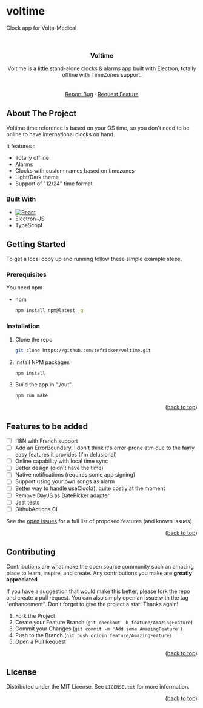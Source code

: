 # voltime

Clock app for Volta-Medical

<!-- Improved compatibility of back to top link: See: https://github.com/othneildrew/Best-README-Template/pull/73 -->

<!--
*** Thanks for checking out the Best-README-Template. If you have a suggestion
*** that would make this better, please fork the repo and create a pull request
*** or simply open an issue with the tag "enhancement".
*** Don't forget to give the project a star!
*** Thanks again! Now go create something AMAZING! :D
-->

<!-- PROJECT SHIELDS -->
<!--
*** I'm using markdown "reference style" links for readability.
*** Reference links are enclosed in brackets [ ] instead of parentheses ( ).
*** See the bottom of this document for the declaration of the reference variables
*** for contributors-url, forks-url, etc. This is an optional, concise syntax you may use.
*** https://www.markdownguide.org/basic-syntax/#reference-style-links
-->

<!-- PROJECT LOGO -->
<br />
<div align="center">

<h3 align="center">Voltime</h3>

  <p align="center">
    Voltime is a little stand-alone clocks & alarms app built with Electron, totally offline with TimeZones support.
    <br />
    <br />
    <br />
    <a href="https://github.com/tefricker/voltime/issues">Report Bug</a>
    ·
    <a href="https://github.com/tefricker/voltime/issues">Request Feature</a>
  </p>
</div>

<!-- ABOUT THE PROJECT -->

## About The Project

Voltime time reference is based on your OS time, so you don't need to be online to have international clocks on hand.

It features :

<ul><li>Totally offline</li><li>Alarms</li><li>Clocks with custom names based on timezones</li><li>Light/Dark theme</li><li>Support of "12/24" time format</li></ul>

### Built With

- [![React][React.js]][React-url]
- Electron-JS
- TypeScript

<!-- GETTING STARTED -->

## Getting Started

To get a local copy up and running follow these simple example steps.

### Prerequisites

You need npm

- npm
  ```sh
  npm install npm@latest -g
  ```

### Installation

1. Clone the repo
   ```sh
   git clone https://github.com/tefricker/voltime.git
   ```
2. Install NPM packages
   ```sh
   npm install
   ```
3. Build the app in "./out"
   ```sh
   npm run make
   ```

<p align="right">(<a href="#readme-top">back to top</a>)</p>

<!-- ROADMAP -->

## Features to be added

- [ ] I18N with French support
- [ ] Add an ErrorBoundary, I don't think it's error-prone atm due to the fairly easy features it provides (I'm delusional)
- [ ] Online capability with local time sync
- [ ] Better design (didn't have the time)
- [ ] Native notifications (requires some app signing)
- [ ] Support using your own songs as alarm
- [ ] Better way to handle useClock(), quite costly at the moment
- [ ] Remove DayJS as DatePicker adapter
- [ ] Jest tests
- [ ] GithubActions CI

See the [open issues](https://github.com/tefricker/voltime/issues) for a full list of proposed features (and known issues).

<p align="right">(<a href="#readme-top">back to top</a>)</p>

<!-- CONTRIBUTING -->

## Contributing

Contributions are what make the open source community such an amazing place to learn, inspire, and create. Any contributions you make are **greatly appreciated**.

If you have a suggestion that would make this better, please fork the repo and create a pull request. You can also simply open an issue with the tag "enhancement".
Don't forget to give the project a star! Thanks again!

1. Fork the Project
2. Create your Feature Branch (`git checkout -b feature/AmazingFeature`)
3. Commit your Changes (`git commit -m 'Add some AmazingFeature'`)
4. Push to the Branch (`git push origin feature/AmazingFeature`)
5. Open a Pull Request

<p align="right">(<a href="#readme-top">back to top</a>)</p>

<!-- LICENSE -->

## License

Distributed under the MIT License. See `LICENSE.txt` for more information.

<p align="right">(<a href="#readme-top">back to top</a>)</p>

<!-- MARKDOWN LINKS & IMAGES -->
<!-- https://www.markdownguide.org/basic-syntax/#reference-style-links -->

[contributors-shield]: https://img.shields.io/github/contributors/tefricker/voltime.svg?style=for-the-badge
[contributors-url]: https://github.com/tefricker/voltime/graphs/contributors
[forks-shield]: https://img.shields.io/github/forks/tefricker/voltime.svg?style=for-the-badge
[forks-url]: https://github.com/tefricker/voltime/network/members
[stars-shield]: https://img.shields.io/github/stars/tefricker/voltime.svg?style=for-the-badge
[stars-url]: https://github.com/tefricker/voltime/stargazers
[issues-shield]: https://img.shields.io/github/issues/tefricker/voltime.svg?style=for-the-badge
[issues-url]: https://github.com/tefricker/voltime/issues
[license-shield]: https://img.shields.io/github/license/tefricker/voltime.svg?style=for-the-badge
[license-url]: https://github.com/tefricker/voltime/blob/master/LICENSE.txt
[linkedin-shield]: https://img.shields.io/badge/-LinkedIn-black.svg?style=for-the-badge&logo=linkedin&colorB=555
[linkedin-url]: https://linkedin.com/in/linkedin_username
[product-screenshot]: images/screenshot.png
[Next.js]: https://img.shields.io/badge/next.js-000000?style=for-the-badge&logo=nextdotjs&logoColor=white
[Next-url]: https://nextjs.org/
[React.js]: https://img.shields.io/badge/React-20232A?style=for-the-badge&logo=react&logoColor=61DAFB
[React-url]: https://reactjs.org/
[Vue.js]: https://img.shields.io/badge/Vue.js-35495E?style=for-the-badge&logo=vuedotjs&logoColor=4FC08D
[Vue-url]: https://vuejs.org/
[Angular.io]: https://img.shields.io/badge/Angular-DD0031?style=for-the-badge&logo=angular&logoColor=white
[Angular-url]: https://angular.io/
[Svelte.dev]: https://img.shields.io/badge/Svelte-4A4A55?style=for-the-badge&logo=svelte&logoColor=FF3E00
[Svelte-url]: https://svelte.dev/
[Laravel.com]: https://img.shields.io/badge/Laravel-FF2D20?style=for-the-badge&logo=laravel&logoColor=white
[Laravel-url]: https://laravel.com
[Bootstrap.com]: https://img.shields.io/badge/Bootstrap-563D7C?style=for-the-badge&logo=bootstrap&logoColor=white
[Bootstrap-url]: https://getbootstrap.com
[JQuery.com]: https://img.shields.io/badge/jQuery-0769AD?style=for-the-badge&logo=jquery&logoColor=white
[JQuery-url]: https://jquery.com
